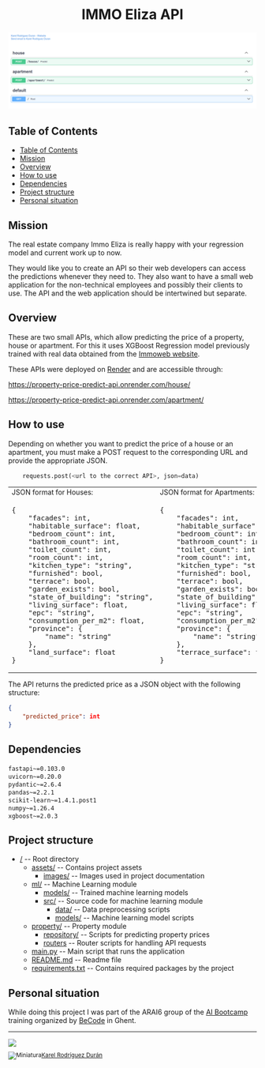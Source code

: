 <h1 align="center"> IMMO Eliza API </h1>
<p align="center">
    <img src="assets/images/banner.png">
</p>

## Table of Contents
- [Table of Contents](#table-of-contents)
- [Mission](#mission)
- [Overview](#overview)
- [How to use](#how-to-use)
- [Dependencies](#dependencies)
- [Project structure](#project-structure)
- [Personal situation](#personal-situation)

## Mission

The real estate company Immo Eliza is really happy with your regression model and current work up to now.

They would like you to create an API so their web developers can access the predictions whenever they need to. They also want to have a small web application for the non-technical employees and possibly their clients to use. The API and the web application should be intertwined but separate.

## Overview

These are two small APIs, which allow predicting the price of a property, house or apartment. For this it uses XGBoost Regression model previously trained with real data obtained from the <a href="https://www.immoweb.be/">Immoweb website</a>.

These APIs were deployed on <a href="https://render.com/">Render</a> and are accessible through:

https://property-price-predict-api.onrender.com/house/

https://property-price-predict-api.onrender.com/apartment/

## How to use

Depending on whether you want to predict the price of a house or an apartment, you must make a POST request to the corresponding URL and provide the appropriate JSON.
```python
    requests.post(<url to the correct API>, json=data)
```

<table>
<tr>
  <td>
    JSON format for Houses:
  </td>
  <td>
    JSON format for Apartments:
  </td>
</tr>
<tr>
    <td>
<pre>
{
    "facades": int,
    "habitable_surface": float,
    "bedroom_count": int,
    "bathroom_count": int,
    "toilet_count": int,
    "room_count": int,
    "kitchen_type": "string",
    "furnished": bool,
    "terrace": bool,
    "garden_exists": bool,
    "state_of_building": "string",
    "living_surface": float,
    "epc": "string",
    "consumption_per_m2": float,
    "province": {
        "name": "string"
    },
    "land_surface": float
}
</pre>
</td>
<td>
<pre>
{
    "facades": int,
    "habitable_surface": float,
    "bedroom_count": int,
    "bathroom_count": int,
    "toilet_count": int,
    "room_count": int,
    "kitchen_type": "string",
    "furnished": bool,
    "terrace": bool,
    "garden_exists": bool,
    "state_of_building": "string",
    "living_surface": float,
    "epc": "string",
    "consumption_per_m2": float,
    "province": {
        "name": "string"
    },
    "terrace_surface": float
}
</pre>
</td>
</tr>
</table>

The API returns the predicted price as a JSON object with the following structure:

```json
{
    "predicted_price": int
}
```

## Dependencies
    fastapi~=0.103.0
    uvicorn~=0.20.0
    pydantic~=2.6.4
    pandas~=2.2.1
    scikit-learn~=1.4.1.post1
    numpy~=1.26.4
    xgboost~=2.0.3

## Project structure
- [/](/) -- Root directory
  - [assets/](assets) -- Contains project assets
      - [images/](assets/images) -- Images used in project documentation
  - [ml/](ml) -- Machine Learning module 
    - [models/](ml/models) -- Trained machine learning models
    - [src/](ml/src) -- Source code for machine learning module
      - [data/](ml/src/data) -- Data preprocessing scripts
      - [models/](ml/src/models) -- Machine learning model scripts
  - [property/](property) -- Property module
    - [repository/](property/repository) -- Scripts for predicting property prices
    - [routers](property/routers) -- Router scripts for handling API requests
  - [main.py](main.py) -- Main script that runs the application
  - [README.md](README.md) -- Readme file
  - [requirements.txt](requirements.txt) -- Contains required packages by the project



## Personal situation
While doing this project I was part of the ARAI6 group of the <a href="https://becode.org/all-trainings/pedagogical-framework-ai-data-science/">AI Bootcamp</a> training organized by <a href="https://becode.org/">BeCode</a> in Ghent. 

______________________________________
  <img src="https://avatars.githubusercontent.com/u/106887418?s=400&u=82192b481d8f03c3eaad34ca2bd67889fce6a0c2&v=4" width=115><br><sub><img src="assets/images/linkedin.png" alt="Miniatura" width=20><a href="https://www.linkedin.com/in/karel-rodriguez-duran/">Karel Rodríguez Durán</a></sub>